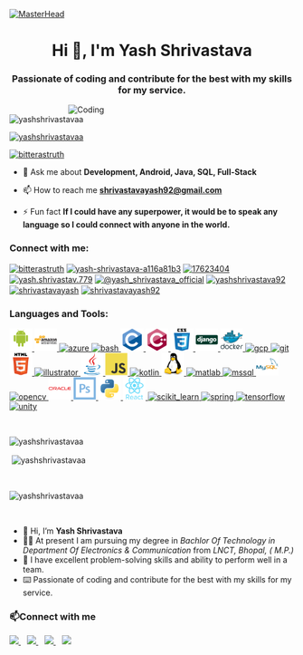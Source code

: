 [![MasterHead](https://media-exp1.licdn.com/dms/image/C5616AQGcUeV60YI88Q/profile-displaybackgroundimage-shrink_350_1400/0/1642927514778?e=1649289600&v=beta&t=D-njtssz8AdNp_GSmA-XRRjUH_RRPuncSJM4iMJwXhA)](https://github.com/yashshrivastavaa)
<h1 align="center">Hi 👋, I'm Yash Shrivastava</h1>
<h3 align="center">Passionate of coding and contribute for the best with my skills for my service.</h3>
<img align="right" alt="Coding" width="400" src="https://cdn.dribbble.com/users/1162077/screenshots/3848914/programmer.gif">
<p align="left"> <img src="https://komarev.com/ghpvc/?username=yashshrivastavaa&label=Profile%20views&color=0e75b6&style=flat" alt="yashshrivastavaa" /> </p>

<p align="left"> <a href="https://github.com/ryo-ma/github-profile-trophy"><img src="https://github-profile-trophy.vercel.app/?username=yashshrivastavaa" alt="yashshrivastavaa" /></a> </p>

<p align="left"> <a href="https://twitter.com/bitterastruth" target="blank"><img src="https://img.shields.io/twitter/follow/bitterastruth?logo=twitter&style=for-the-badge" alt="bitterastruth" /></a> </p>

- 💬 Ask me about **Development, Android, Java, SQL, Full-Stack**

- 📫 How to reach me **shrivastavayash92@gmail.com**

- ⚡ Fun fact **If I could have any superpower, it would be to speak any language so I could connect with anyone in the world.**

<h3 align="left">Connect with me:</h3>
<p align="left">
<a href="https://twitter.com/bitterastruth" target="blank"><img align="center" src="https://raw.githubusercontent.com/rahuldkjain/github-profile-readme-generator/master/src/images/icons/Social/twitter.svg" alt="bitterastruth" height="30" width="40" /></a>
<a href="https://linkedin.com/in/yash-shrivastava-a116a81b3" target="blank"><img align="center" src="https://raw.githubusercontent.com/rahuldkjain/github-profile-readme-generator/master/src/images/icons/Social/linked-in-alt.svg" alt="yash-shrivastava-a116a81b3" height="30" width="40" /></a>
<a href="https://stackoverflow.com/users/17623404" target="blank"><img align="center" src="https://raw.githubusercontent.com/rahuldkjain/github-profile-readme-generator/master/src/images/icons/Social/stack-overflow.svg" alt="17623404" height="30" width="40" /></a>
<a href="https://fb.com/yash.shrivastav.779" target="blank"><img align="center" src="https://raw.githubusercontent.com/rahuldkjain/github-profile-readme-generator/master/src/images/icons/Social/facebook.svg" alt="yash.shrivastav.779" height="30" width="40" /></a>
<a href="https://instagram.com/@yash_shrivastava_official" target="blank"><img align="center" src="https://raw.githubusercontent.com/rahuldkjain/github-profile-readme-generator/master/src/images/icons/Social/instagram.svg" alt="@yash_shrivastava_official" height="30" width="40" /></a>
<a href="https://www.youtube.com/c/yashshrivastava92" target="blank"><img align="center" src="https://raw.githubusercontent.com/rahuldkjain/github-profile-readme-generator/master/src/images/icons/Social/youtube.svg" alt="yashshrivastava92" height="30" width="40" /></a>
<a href="https://www.hackerrank.com/shrivastavayash" target="blank"><img align="center" src="https://raw.githubusercontent.com/rahuldkjain/github-profile-readme-generator/master/src/images/icons/Social/hackerrank.svg" alt="shrivastavayash" height="30" width="40" /></a>
<a href="https://www.leetcode.com/shrivastavayash92" target="blank"><img align="center" src="https://raw.githubusercontent.com/rahuldkjain/github-profile-readme-generator/master/src/images/icons/Social/leet-code.svg" alt="shrivastavayash92" height="30" width="40" /></a>
</p>

<h3 align="left">Languages and Tools:</h3>
<p align="left"> <a href="https://developer.android.com" target="_blank" rel="noreferrer"> <img src="https://raw.githubusercontent.com/devicons/devicon/master/icons/android/android-original-wordmark.svg" alt="android" width="40" height="40"/> </a> <a href="https://aws.amazon.com" target="_blank" rel="noreferrer"> <img src="https://raw.githubusercontent.com/devicons/devicon/master/icons/amazonwebservices/amazonwebservices-original-wordmark.svg" alt="aws" width="40" height="40"/> </a> <a href="https://azure.microsoft.com/en-in/" target="_blank" rel="noreferrer"> <img src="https://www.vectorlogo.zone/logos/microsoft_azure/microsoft_azure-icon.svg" alt="azure" width="40" height="40"/> </a> <a href="https://www.gnu.org/software/bash/" target="_blank" rel="noreferrer"> <img src="https://www.vectorlogo.zone/logos/gnu_bash/gnu_bash-icon.svg" alt="bash" width="40" height="40"/> </a> <a href="https://www.cprogramming.com/" target="_blank" rel="noreferrer"> <img src="https://raw.githubusercontent.com/devicons/devicon/master/icons/c/c-original.svg" alt="c" width="40" height="40"/> </a> <a href="https://www.w3schools.com/cpp/" target="_blank" rel="noreferrer"> <img src="https://raw.githubusercontent.com/devicons/devicon/master/icons/cplusplus/cplusplus-original.svg" alt="cplusplus" width="40" height="40"/> </a> <a href="https://www.w3schools.com/css/" target="_blank" rel="noreferrer"> <img src="https://raw.githubusercontent.com/devicons/devicon/master/icons/css3/css3-original-wordmark.svg" alt="css3" width="40" height="40"/> </a> <a href="https://www.djangoproject.com/" target="_blank" rel="noreferrer"> <img src="https://raw.githubusercontent.com/devicons/devicon/master/icons/django/django-original.svg" alt="django" width="40" height="40"/> </a> <a href="https://www.docker.com/" target="_blank" rel="noreferrer"> <img src="https://raw.githubusercontent.com/devicons/devicon/master/icons/docker/docker-original-wordmark.svg" alt="docker" width="40" height="40"/> </a> <a href="https://cloud.google.com" target="_blank" rel="noreferrer"> <img src="https://www.vectorlogo.zone/logos/google_cloud/google_cloud-icon.svg" alt="gcp" width="40" height="40"/> </a> <a href="https://git-scm.com/" target="_blank" rel="noreferrer"> <img src="https://www.vectorlogo.zone/logos/git-scm/git-scm-icon.svg" alt="git" width="40" height="40"/> </a> <a href="https://www.w3.org/html/" target="_blank" rel="noreferrer"> <img src="https://raw.githubusercontent.com/devicons/devicon/master/icons/html5/html5-original-wordmark.svg" alt="html5" width="40" height="40"/> </a> <a href="https://www.adobe.com/in/products/illustrator.html" target="_blank" rel="noreferrer"> <img src="https://www.vectorlogo.zone/logos/adobe_illustrator/adobe_illustrator-icon.svg" alt="illustrator" width="40" height="40"/> </a> <a href="https://www.java.com" target="_blank" rel="noreferrer"> <img src="https://raw.githubusercontent.com/devicons/devicon/master/icons/java/java-original.svg" alt="java" width="40" height="40"/> </a> <a href="https://developer.mozilla.org/en-US/docs/Web/JavaScript" target="_blank" rel="noreferrer"> <img src="https://raw.githubusercontent.com/devicons/devicon/master/icons/javascript/javascript-original.svg" alt="javascript" width="40" height="40"/> </a> <a href="https://kotlinlang.org" target="_blank" rel="noreferrer"> <img src="https://www.vectorlogo.zone/logos/kotlinlang/kotlinlang-icon.svg" alt="kotlin" width="40" height="40"/> </a> <a href="https://www.linux.org/" target="_blank" rel="noreferrer"> <img src="https://raw.githubusercontent.com/devicons/devicon/master/icons/linux/linux-original.svg" alt="linux" width="40" height="40"/> </a> <a href="https://www.mathworks.com/" target="_blank" rel="noreferrer"> <img src="https://upload.wikimedia.org/wikipedia/commons/2/21/Matlab_Logo.png" alt="matlab" width="40" height="40"/> </a> <a href="https://www.microsoft.com/en-us/sql-server" target="_blank" rel="noreferrer"> <img src="https://www.svgrepo.com/show/303229/microsoft-sql-server-logo.svg" alt="mssql" width="40" height="40"/> </a> <a href="https://www.mysql.com/" target="_blank" rel="noreferrer"> <img src="https://raw.githubusercontent.com/devicons/devicon/master/icons/mysql/mysql-original-wordmark.svg" alt="mysql" width="40" height="40"/> </a> <a href="https://opencv.org/" target="_blank" rel="noreferrer"> <img src="https://www.vectorlogo.zone/logos/opencv/opencv-icon.svg" alt="opencv" width="40" height="40"/> </a> <a href="https://www.oracle.com/" target="_blank" rel="noreferrer"> <img src="https://raw.githubusercontent.com/devicons/devicon/master/icons/oracle/oracle-original.svg" alt="oracle" width="40" height="40"/> </a> <a href="https://www.photoshop.com/en" target="_blank" rel="noreferrer"> <img src="https://raw.githubusercontent.com/devicons/devicon/master/icons/photoshop/photoshop-line.svg" alt="photoshop" width="40" height="40"/> </a> <a href="https://www.python.org" target="_blank" rel="noreferrer"> <img src="https://raw.githubusercontent.com/devicons/devicon/master/icons/python/python-original.svg" alt="python" width="40" height="40"/> </a> <a href="https://reactjs.org/" target="_blank" rel="noreferrer"> <img src="https://raw.githubusercontent.com/devicons/devicon/master/icons/react/react-original-wordmark.svg" alt="react" width="40" height="40"/> </a> <a href="https://scikit-learn.org/" target="_blank" rel="noreferrer"> <img src="https://upload.wikimedia.org/wikipedia/commons/0/05/Scikit_learn_logo_small.svg" alt="scikit_learn" width="40" height="40"/> </a> <a href="https://spring.io/" target="_blank" rel="noreferrer"> <img src="https://www.vectorlogo.zone/logos/springio/springio-icon.svg" alt="spring" width="40" height="40"/> </a> <a href="https://www.tensorflow.org" target="_blank" rel="noreferrer"> <img src="https://www.vectorlogo.zone/logos/tensorflow/tensorflow-icon.svg" alt="tensorflow" width="40" height="40"/> </a> <a href="https://unity.com/" target="_blank" rel="noreferrer"> <img src="https://www.vectorlogo.zone/logos/unity3d/unity3d-icon.svg" alt="unity" width="40" height="40"/> </a> </p>
&ensp;&ensp;&ensp;&ensp;&ensp;&ensp;
<p><img align="left" src="https://github-readme-stats.vercel.app/api/top-langs?username=yashshrivastavaa&show_icons=true&locale=en&layout=compact" alt="yashshrivastavaa" /></p>
&ensp;&ensp;&ensp;&ensp;&ensp;&ensp;
<p>&nbsp;<img align="center" src="https://github-readme-stats.vercel.app/api?username=yashshrivastavaa&show_icons=true&locale=en" alt="yashshrivastavaa" /></p>
&ensp;&ensp;&ensp;&ensp;&ensp;&ensp;
<p><img align="center" src="https://github-readme-streak-stats.herokuapp.com/?user=yashshrivastavaa&" alt="yashshrivastavaa" /></p>
&ensp;&ensp;&ensp;&ensp;&ensp;&ensp;






- 👋 Hi, I’m **Yash Shrivastava**
- 👨‍🎓 At present I am pursuing my degree in *Bachlor Of Technology in Department Of Electronics & Communication* from *LNCT, Bhopal, ( M.P.)*
- 🧠 I have excellent problem-solving skills and ability to perform well in a team.
- ⌨️ Passionate of coding and contribute for the best with my skills for my service.

### 📫Connect with me
  <a href="https://twitter.com/BitterAsTruth">
    <img width="30px" src="https://www.vectorlogo.zone/logos/twitter/twitter-official.svg" />
  </a>&ensp;
  <a href="https://www.linkedin.com/in/yash-shrivastava-a116a81b3/">
    <img width="30px" src="https://www.vectorlogo.zone/logos/linkedin/linkedin-icon.svg" />
  </a>&ensp;
  <a href="https://www.instagram.com/yash_shrivastava_official/">
    <img width="30px" src="https://www.vectorlogo.zone/logos/instagram/instagram-icon.svg" />
  </a>&ensp;
  <a href="https://api.whatsapp.com/send?phone=918109369496&text=Hey%20my%20name%20is.......">
    <img width="30px" src="https://www.vectorlogo.zone/logos/whatsapp/whatsapp-icon.svg" />
  </a>
  
<!---
yashshrivastavaa/yashshrivastavaa is a ✨ special ✨ repository because its `README.md` (this file) appears on your GitHub profile.
You can click the Preview link to take a look at your changes.
--->
